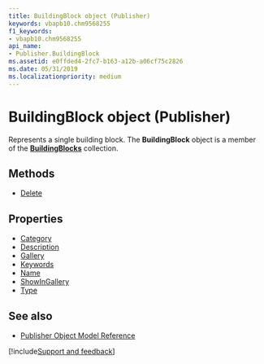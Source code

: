 ```yaml
---
title: BuildingBlock object (Publisher)
keywords: vbapb10.chm9568255
f1_keywords:
- vbapb10.chm9568255
api_name:
- Publisher.BuildingBlock
ms.assetid: e0ffded4-2fc7-b163-a12b-a06cf75c2826
ms.date: 05/31/2019
ms.localizationpriority: medium
---
```



# BuildingBlock object (Publisher)

Represents a single building block. The **BuildingBlock** object is a member of the **[BuildingBlocks](Publisher.BuildingBlocks.md)** collection.
 

## Methods

- [Delete](Publisher.BuildingBlock.Delete.md)

## Properties

- [Category](Publisher.BuildingBlock.Category.md)
- [Description](Publisher.BuildingBlock.Description.md)
- [Gallery](Publisher.BuildingBlock.Gallery.md)
- [Keywords](Publisher.buildingblock.keywords.md)
- [Name](Publisher.BuildingBlock.Name.md)
- [ShowInGallery](Publisher.BuildingBlock.ShowInGallery.md)
- [Type](Publisher.BuildingBlock.Type.md)

## See also

- [Publisher Object Model Reference](overview/publisher/object-model.md)



[!include[Support and feedback](~/includes/feedback-boilerplate.md)]